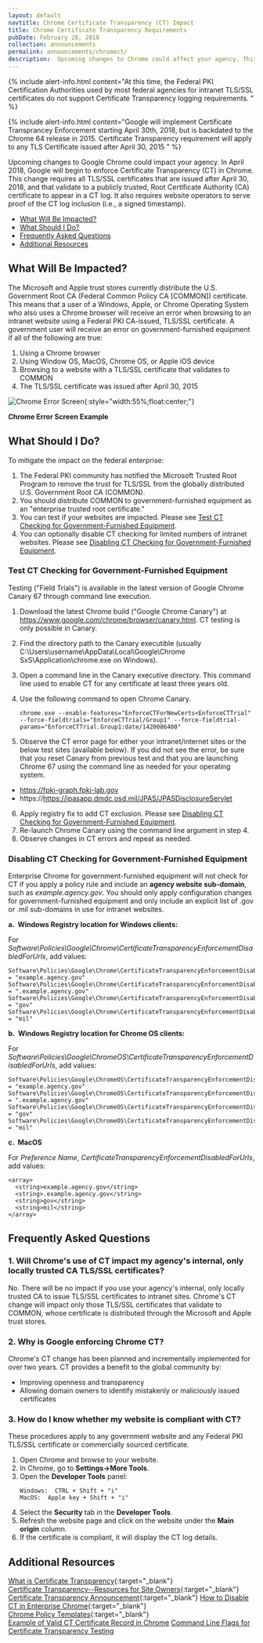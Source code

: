 ```yaml
---
layout: default
navtitle: Chrome Certificate Transparency (CT) Impact
title: Chrome Certificate Transparency Requirements
pubDate: February 28, 2018
collection: announcements
permalink: announcements/chromect/
description:  Upcoming changes to Chrome could affect your agency. This change requires all TLS/SSL certificates to appear in a CT log when the certificates validate to a Root CA certificate distributed through an Operating System (OS) trust store. The Microsoft and Apple Trust Stores currently distribute the U.S. Government Root CA (Federal Common Policy CA) certificate. This impact is expected to occur in **April 2018**.<br><br>
---
```


{% include alert-info.html content="At this time, the Federal PKI Certification Authorities used by most federal agencies for intranet TLS/SSL certificates do not support Certificate Transparency logging requirements. " %}

{% include alert-info.html content="Google will implement Certificate Transprancey Enforcement starting April 30th, 2018, but is backdated to the Chrome 64 release in 2015. Certificate Transparency requirement will apply to any TLS Certificate issued after April 30, 2015 " %}

Upcoming changes to Google Chrome could impact your agency. In April 2018, Google will begin to enforce Certificate Transparency (CT) in Chrome. This change requires all TLS/SSL certificates that are issued after April 30, 2018, and that validate to a publicly trusted, Root Certificate Authority (CA) certificate to appear in a CT log. It also requires website operators to serve proof of the CT log inclusion (i.e., a signed timestamp).

- [What Will Be Impacted?](#what-will-be-impacted)
- [What Should I Do?](#what-should-i-do)
- [Frequently Asked Questions](#frequently-asked-questions)
- [Additional Resources](#additional-resources)

## What Will Be Impacted?
The Microsoft and Apple trust stores currently distribute the U.S. Government Root CA (Federal Common Policy CA [COMMON]) certificate. This means that a user of a Windows, Apple, or Chrome Operating System who also uses a Chrome browser will receive an error when browsing to an intranet website using a Federal PKI CA-issued, TLS/SSL certificate. A government user will receive an error on government-furnished equipment if all of the following are true: 

1. Using a Chrome browser 
2. Using Window OS, MacOS, Chrome OS, or Apple iOS device
3. Browsing to a website with a TLS/SSL certificate that validates to COMMON
4. The TLS/SSL certificate was issued after April 30, 2015

![Chrome Error Screen]({{site.baseurl}}/img/google_ct_hot_topic_error.png){:style="width:55%;float:center;"}

**Chrome Error Screen Example**  

## What Should I Do?

To mitigate the impact on the federal enterprise:  

1. The Federal PKI community has notified the Microsoft Trusted Root Program to remove the trust for TLS/SSL from the globally distributed U.S. Government Root CA (COMMON).
2. You should distribute COMMON to government-furnished equipment as an "enterprise trusted root certificate."
3. You can test if your websites are impacted. Please see [Test CT Checking for Government-Furnished Equipment](#test-ct-checking-for-government-furnished-equipment).
4. You can optionally disable CT checking for limited numbers of intranet websites. Please see [Disabling CT Checking for Government-Furnished Equipment](#disabling-ct-checking-for-government-furnished-equipment).

### Test CT Checking for Government-Furnished Equipment

Testing ("Field Trials") is available in the latest version of Google Chrome Canary 67 through command line execution.

1. Download the latest Chrome build ("Google Chrome Canary") at https://www.google.com/chrome/browser/canary.html. CT testing is only possible in Canary.
2. Find the directory path to the Canary executible (usually C:\Users\username\AppData\Local\Google\Chrome SxS\Application\chrome.exe on Windows).
3. Open a command line in the Canary executive directory. This command line used to enable CT for any certificate at least three years old.
4. Use the following command to open Chrome Canary. 

   ```
   chrome.exe --enable-features="EnforceCTForNewCerts<EnforceCTTrial" --force-fieldtrials="EnforceCTTrial/Group1" --force-fieldtrial-params="EnforceCTTrial.Group1:date/1420086400"
   ```

5. Observe the CT error page for either your intranet/internet sites or the below test sites (available below). If you did not see the error, be sure that you reset Canary from previous test and that you are launching Chrome 67 using the command line as needed for your operating system.
- https://fpki-graph.fpki-lab.gov
- https://https://jpasapp.dmdc.osd.mil/JPAS/JPASDisclosureServlet
6. Apply registry fix to add CT exclusion. Please see [Disabling CT Checking for Government-Furnished Equipment](#disabling-ct-checking-for-government-furnished-equipment).
7. Re-launch Chrome Canary using the command line argument in step 4.
8. Observe changes in CT errors and repeat as needed.

### Disabling CT Checking for Government-Furnished Equipment

Enterprise Chrome for government-furnished equipment will not check for CT if you apply a policy rule and include an **agency website sub-domain**, such as _example.agency.gov_. You should only apply configuration changes for government-furnished equipment and only include an explicit list of .gov or .mil sub-domains in use for intranet websites.

**a.&nbsp;&nbsp;Windows Registry location for Windows clients:**<br>

For _Software\Policies\Google\Chrome\CertificateTransparencyEnforcementDisabledForUrls_, add values:

   ```
   Software\Policies\Google\Chrome\CertificateTransparencyEnforcementDisabledForUrls\1 = "example.agency.gov"
   Software\Policies\Google\Chrome\CertificateTransparencyEnforcementDisabledForUrls\2 = ".example.agency.gov"
   Software\Policies\Google\Chrome\CertificateTransparencyEnforcementDisabledForUrls\3 = "gov"
   Software\Policies\Google\Chrome\CertificateTransparencyEnforcementDisabledForUrls\4 = "mil"
   ```
   
**b.&nbsp;&nbsp;Windows Registry location for Chrome OS clients:**<br>

For _Software\Policies\Google\ChromeOS\CertificateTransparencyEnforcementDisabledForUrls_, add values:

   ```
   Software\Policies\Google\ChromeOS\CertificateTransparencyEnforcementDisabledForUrls\1 = "example.agency.gov"
   Software\Policies\Google\ChromeOS\CertificateTransparencyEnforcementDisabledForUrls\2 = ".example.agency.gov"
   Software\Policies\Google\ChromeOS\CertificateTransparencyEnforcementDisabledForUrls\3 = "gov"
   Software\Policies\Google\ChromeOS\CertificateTransparencyEnforcementDisabledForUrls\4 = "mil"
   ```
   
**c.&nbsp;&nbsp;MacOS**<br>

For _Preference Name_, _CertificateTransparencyEnforcementDisabledForUrls_, add values:<br>

   ```
   <array>
     <string>example.agency.gov</string>
     <string>.example.agency.gov</string>
     <string>gov</string>
     <string>mil</string>
   </array>
   ```
   
## Frequently Asked Questions

### 1. Will Chrome's use of CT impact my agency's internal, only locally trusted CA TLS/SSL certificates?

No. There will be no impact if you use your agency's internal, only locally trusted CA to issue TLS/SSL certificates to intranet sites. Chrome's CT change will impact only those TLS/SSL certificates that validate to COMMON, whose certificate is distributed through the Microsoft and Apple trust stores.

### 2. Why is Google enforcing Chrome CT?

Chrome's CT change has been planned and incrementally implemented for over two years.  CT provides a benefit to the global community by:

- Improving openness and transparency
- Allowing domain owners to identify mistakenly or maliciously issued certificates 

### 3. How do I know whether my website is compliant with CT?
These procedures apply to any government website and any Federal PKI TLS/SSL certificate or commercially sourced certificate. 

1. Open Chrome and browse to your website.
2. In Chrome, go to **Settings->More Tools**.
3. Open the **Developer Tools** panel:<br>
   ```
   Windows:  CTRL + Shift + "i"
   MacOS:  Apple key + Shift + "i"
   ```
4. Select the **Security** tab in the **Developer Tools**.
5. Refresh the website page and click on the website under the **Main origin** column.
6. If the certificate is compliant, it will display the CT log details.

## Additional Resources
[What is Certificate Transparency](https://www.certificate-transparency.org/){:target="_blank"}  
[Certificate Transparency--Resources for Site Owners](https://sites.google.com/site/certificatetransparency/resources-for-site-owners){:target="_blank"}    
[Certificate Transparency Announcement](https://groups.google.com/a/chromium.org/forum/#!topic/ct-policy/78N3SMcqUGw){:target="_blank"} 
[How to Disable CT in Enterprise Chrome](http://www.chromium.org/administrators/policy-list-3#CertificateTransparencyEnforcementDisabledForUrls){:target="_blank"}    
[Chrome Policy Templates](https://www.chromium.org/administrators/policy-templates){:target="_blank"}  
[Example of Valid CT Certificate Record in Chrome](https://www.certificate-transparency.org/certificate-transparency-in-chrome)
[Command Line Flags for Certificate Transparency Testing](https://bugs.chromium.org/p/chromium/issues/detail?id=816543&can=2&q=816543&colspec=ID%20Pri%20M%20Stars%20ReleaseBlock%20Component%20Status%20Owner%20Summary%20OS%20Modified)
